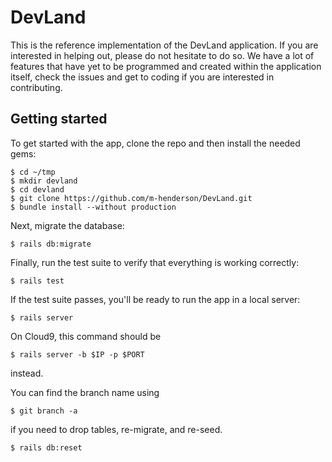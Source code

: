 # DevLand 

This is the reference implementation of the DevLand application. If you are interested in helping out, please do not hesitate to do so. We have a lot of features that have yet to be programmed and created within the application itself, check the issues and get to coding if you are interested in contributing. 

## Getting started

To get started with the app, clone the repo and then install the needed gems:

```
$ cd ~/tmp
$ mkdir devland
$ cd devland
$ git clone https://github.com/m-henderson/DevLand.git
$ bundle install --without production
```

Next, migrate the database:

```
$ rails db:migrate
```

Finally, run the test suite to verify that everything is working correctly:

```
$ rails test
```

If the test suite passes, you'll be ready to run the app in a local server:

```
$ rails server
```

On Cloud9, this command should be

```
$ rails server -b $IP -p $PORT
```

instead.


You can find the branch name using

```
$ git branch -a
```

if you need to drop tables, re-migrate, and re-seed. 

```
$ rails db:reset
```
